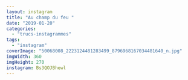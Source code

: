 ```yaml
---
layout: instagram
title: "Au champ du feu ️"
date: "2019-01-20"
categories: 
  - "trucs-instagrammes"
tags: 
  - "instagram"
coverImage: "50068008_2223124481283499_8796968167034481640_n.jpg"
imgWidth: 360
imgHeight: 270
instagram: Bs3QOJBhewl
---
```


